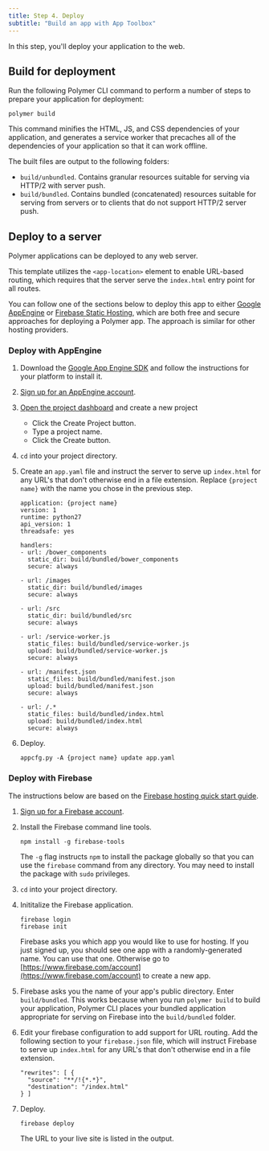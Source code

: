 ```yaml
---
title: Step 4. Deploy
subtitle: "Build an app with App Toolbox"
---
```


<!-- toc -->

In this step, you'll deploy your application to the web.

## Build for deployment

Run the following Polymer CLI command to perform a number of steps to prepare your
application for deployment:

    polymer build

This command  minifies the HTML, JS, and CSS dependencies of your application,
and generates a service worker that precaches all of the dependencies
of your application so that it can work offline.

The built files are output to the following folders:

* `build/unbundled`. Contains granular resources suitable for serving via HTTP/2
with server push.
* `build/bundled`. Contains bundled (concatenated) resources suitable for serving
from servers or to clients that do not support HTTP/2 server push.

## Deploy to a server

Polymer applications can be deployed to any web server.

This template utilizes the `<app-location>` element to enable URL-based routing,
which requires that the server serve the `index.html` entry point for all
routes.

You can follow one of the sections below to deploy this app to either
[Google AppEngine](https://cloud.google.com/appengine) or [Firebase
Static Hosting](https://www.firebase.com/docs/hosting/), which are both free and
secure approaches for deploying a Polymer app.  The approach
is similar for other hosting providers.

### Deploy with AppEngine

1.  Download the [Google App Engine SDK](https://cloud.google.com/appengine/downloads)
and follow the instructions for your platform to install it.

1.  [Sign up for an AppEngine account](https://cloud.google.com/appengine).

1.  [Open the project dashboard](https://console.cloud.google.com/iam-admin/projects)
and create a new project

    * Click the Create Project button.
    * Type a project name.
    * Click the Create button.

1.  `cd` into your project directory.

1. Create an `app.yaml` file and instruct the server to serve up
`index.html` for any URL's that don't otherwise end in a file extension.
Replace `{project name}` with the name you chose in the previous step.

    ```
    application: {project name}
    version: 1
    runtime: python27
    api_version: 1
    threadsafe: yes

    handlers:
    - url: /bower_components
      static_dir: build/bundled/bower_components
      secure: always

    - url: /images
      static_dir: build/bundled/images
      secure: always

    - url: /src
      static_dir: build/bundled/src
      secure: always

    - url: /service-worker.js
      static_files: build/bundled/service-worker.js
      upload: build/bundled/service-worker.js
      secure: always

    - url: /manifest.json
      static_files: build/bundled/manifest.json
      upload: build/bundled/manifest.json
      secure: always

    - url: /.*
      static_files: build/bundled/index.html
      upload: build/bundled/index.html
      secure: always    
    ```

1.  Deploy.

        appcfg.py -A {project name} update app.yaml

### Deploy with Firebase

The instructions below are based on the [Firebase hosting quick start
guide](https://www.firebase.com/docs/hosting/quickstart.html).

1.  [Sign up for a Firebase account](https://www.firebase.com/signup/).

1.  Install the Firebase command line tools.

        npm install -g firebase-tools

    The `-g` flag instructs `npm` to install the package globally so that you
    can use the `firebase` command from any directory. You may need
    to install the package with `sudo` privileges.

1.  `cd` into your project directory.

1.  Inititalize the Firebase application.

        firebase login
        firebase init

    Firebase asks you which app you would like to use for hosting. If you just
    signed up, you should see one app with a randomly-generated name. You can
    use that one. Otherwise go to
    [https://www.firebase.com/account](https://www.firebase.com/account) to
    create a new app.

1.  Firebase asks you the name of your app's public directory. Enter
    `build/bundled`.  This works because when you run `polymer build` to
    build your application, Polymer CLI places your bundled application
    appropriate for serving on Firebase into the `build/bundled` folder.

1.  Edit your firebase configuration to add support for URL routing.  Add
    the following section to your `firebase.json` file, which will instruct
    Firebase to serve up `index.html` for any URL's that don't otherwise
    end in a file extension.

    ```
    "rewrites": [ {
      "source": "**/!{*.*}",
      "destination": "/index.html"
    } ]
    ```

1.  Deploy.

        firebase deploy

    The URL to your live site is listed in the output.

